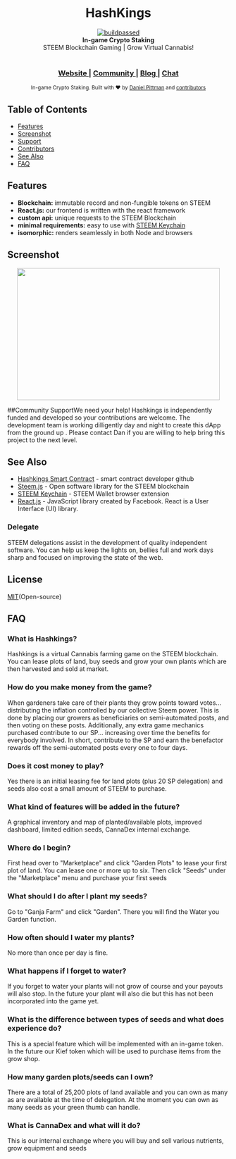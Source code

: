 <h1 align="center">HashKings</h1>
<div align="center">
<a href="https://travis-ci.org/dpdanpittman/Hashkings-2D-UI">
<img border="0" alt="buildpassed" src="https://travis-ci.org/dpdanpittman/Hashkings-2D-UI.svg?branch=master"></a><br/>
  <strong>In-game Crypto Staking</strong>
</div>
<div align="center">
  STEEM Blockchain Gaming | Grow Virtual Cannabis! 
</div>

<br />

<div align="center">
  <h3>
    <a href="https://www.qwoyn.io">
      Website
    </a>
    <span> | </span>
    <a href="https://discord.gg/Zq29TWe">
      Community
    </a>
    <span> | </span>
    <a href="https://steempeak.com/@hashkings">
      Blog
    </a>
    <span> | </span>
    <a href="https://discord.gg/DcsPHUG">
      Chat
    </a>
  </h3>
</div>

<div align="center">
  <sub>In-game Crypto Staking. Built with ❤︎ by
  <a href="https://twitter.com/canna_curate">Daniel Pittman</a> and
  <a href="https://github.com/dpdanpittman/Hashkings-2D-UI/graphs/contributors">
    contributors
  </a>
</div>

## Table of Contents
- [Features](#features)
- [Screenshot](#screenshot)
- [Support](#support)
- [Contributors](#contributors)
- [See Also](#see-also)
- [FAQ](#faq)

## Features
- __Blockchain:__ immutable record and non-fungible tokens on STEEM
- __React.js:__ our frontend is written with the react framework
- __custom api:__ unique requests to the STEEM Blockchain 
- __minimal requirements:__ easy to use with [STEEM Keychain](https://chrome.google.com/webstore/detail/steem-keychain/lkcjlnjfpbikmcmbachjpdbijejflpcm?hl=en)
- __isomorphic:__ renders seamlessly in both Node and browsers

## Screenshot
<p align="center">
  <img width="460" height="300" src="https://i.imgur.com/Xml2iZ1.png">
</p>

##Community SupportWe need your help! Hashkings is independently funded and developed so your contributions are welcome. The development team is working dilligently day and night to create this dApp from the ground up
. Please contact Dan if you are willing to help bring this project to the next level.

## See Also
- [Hashkings Smart Contract](https://github.com/disregardfiat/hashkings) - smart contract developer github
- [Steem.js](https://github.com/steemit/steem-js) - Open software library for the STEEM blockchain
- [STEEM Keychain](https://github.com/MattyIce/steem-keychain) - STEEM Wallet browser extension
- [React.js](https://reactjs.org/) -  JavaScript library created by Facebook. React is a User Interface (UI) library.

### Delegate
STEEM delegations assist in the development of quality independent 
software. You can help us keep the lights on, bellies full and work days sharp 
and focused on improving the state of the web.

## License
[MIT](https://tldrlegal.com/license/mit-license)(Open-source) 

## FAQ
### What is Hashkings?

Hashkings is a virtual Cannabis farming game on the STEEM blockchain. You can lease plots of land, buy seeds and grow your own plants which are then harvested and sold at market.
### How do you make money from the game?

When gardeners take care of their plants they grow points toward votes... distributing the inflation controlled by our collective Steem power. This is done by placing our growers as beneficiaries on semi-automated posts, and then voting on these posts. Additionally, any extra game mechanics purchased contribute to our SP... increasing over time the benefits for everybody involved. In short, contribute to the SP and earn the benefactor rewards off the semi-automated posts every one to four days.
### Does it cost money to play?

Yes there is an initial leasing fee for land plots (plus 20 SP delegation) and seeds also cost a small amount of STEEM to purchase.
### What kind of features will be added in the future?

A graphical inventory and map of planted/available plots, improved dashboard, limited edition seeds, CannaDex internal exchange.
### Where do I begin?

First head over to "Marketplace" and click "Garden Plots" to lease your first plot of land. You can lease one or more up to six. Then click "Seeds" under the "Marketplace" menu and purchase your first seeds
### What should I do after I plant my seeds?

Go to "Ganja Farm" and click "Garden". There you will find the Water you Garden function.
### How often should I water my plants?

No more than once per day is fine.
### What happens if I forget to water?

If you forget to water your plants will not grow of course and your payouts will also stop. In the future your plant will also die but this has not been incorporated into the game yet.
### What is the difference between types of seeds and what does experience do?

This is a special feature which will be implemented with an in-game token. In the future our Kief token which will be used to purchase items from the grow shop.
### How many garden plots/seeds can I own?

There are a total of 25,200 plots of land available and you can own as many as are available at the time of delegation. At the moment you can own as many seeds as your green thumb can handle.
### What is CannaDex and what will it do?

This is our internal exchange where you will buy and sell various nutrients, grow equipment and seeds